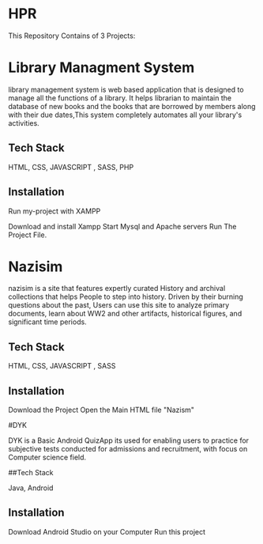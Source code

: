 # HPR

This Repository Contains of 3 Projects: 


# Library Managment System

 library management system is web based application that is designed to manage all the functions of a library. It helps librarian to maintain the database of new books and the books that are borrowed by members along with their due dates,This system completely automates all your library's activities.


## Tech Stack

HTML, CSS, JAVASCRIPT , SASS, PHP


## Installation

Run my-project with XAMPP

Download and install Xampp
Start Mysql and Apache servers
Run The Project File.






# Nazisim

nazisim is a site that features expertly curated History and archival collections that helps People to step into history. Driven by their burning questions about the past, Users can use this site to analyze primary documents, learn about WW2 and other artifacts, historical figures, and significant time periods.



## Tech Stack

HTML, CSS, JAVASCRIPT , SASS


## Installation

Download the Project 
Open the Main HTML file "Nazism"

    
    
    
 
#DYK

DYK is a Basic Android QuizApp its used for enabling users to practice for subjective tests conducted for admissions and recruitment, with focus on Computer science field.
 
 
##Tech Stack

Java, Android 

## Installation

Download Android Studio on your Computer 
Run this project
